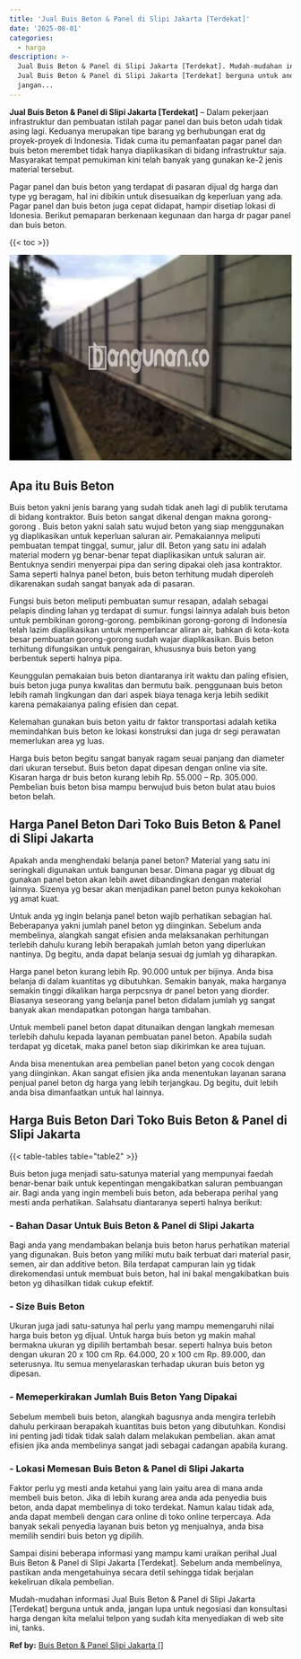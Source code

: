 ```yaml
---
title: 'Jual Buis Beton & Panel di Slipi Jakarta [Terdekat]'
date: '2025-08-01'
categories:
  - harga
description: >-
  Jual Buis Beton & Panel di Slipi Jakarta [Terdekat]. Mudah-mudahan informasi
  Jual Buis Beton & Panel di Slipi Jakarta [Terdekat] berguna untuk anda,
  jangan...
---
```


**Jual Buis Beton & Panel di Slipi Jakarta \[Terdekat\]** – Dalam pekerjaan infrastruktur dan pembuatan istilah pagar panel dan buis beton udah tidak asing lagi. Keduanya merupakan tipe barang yg berhubungan erat dg proyek-proyek di Indonesia. Tidak cuma itu pemanfaatan pagar panel dan buis beton merembet tidak hanya diaplikasikan di bidang infrastruktur saja. Masyarakat tempat pemukiman kini telah banyak yang gunakan ke-2 jenis material tersebut.

Pagar panel dan buis beton yang terdapat di pasaran dijual dg harga dan type yg beragam, hal ini dibikin untuk disesuaikan dg keperluan yang ada. Pagar panel dan buis beton juga cepat didapat, hampir disetiap lokasi di Idonesia. Berikut pemaparan berkenaan kegunaan dan harga dr pagar panel dan buis beton.

{{< toc >}}

![Jual Buis Beton & Panel di Slipi Jakarta [Terdekat]](/images/jual-panel-buis-beton-murah-46.png)

## Apa itu Buis Beton

Buis beton yakni jenis barang yang sudah tidak aneh lagi di publik terutama di bidang kontraktor. Buis beton sangat dikenal dengan makna gorong-gorong . Buis beton yakni salah satu wujud beton yang siap menggunakan yg diaplikasikan untuk keperluan saluran air. Pemakaiannya meliputi pembuatan tempat tinggal, sumur, jalur dll. Beton yang satu ini adalah material modern yg benar-benar tepat diaplikasikan untuk saluran air. Bentuknya sendiri menyerpai pipa dan sering dipakai oleh jasa kontraktor. Sama seperti halnya panel beton, buis beton terhitung mudah diperoleh dikarenakan sudah sangat banyak ada di pasaran.

Fungsi buis beton meliputi pembuatan sumur resapan, adalah sebagai pelapis dinding lahan yg terdapat di sumur. fungsi lainnya adalah buis beton untuk pembikinan gorong-gorong. pembikinan gorong-gorong di Indonesia telah lazim diaplikasikan untuk memperlancar aliran air, bahkan di kota-kota besar pembuatan gorong-gorong sudah wajar diaplikasikan. Buis beton terhitung difungsikan untuk pengairan, khususnya buis beton yang berbentuk seperti halnya pipa.

Keunggulan pemakaian buis beton diantaranya irit waktu dan paling efisien, buis beton juga punya kwalitas dan bermutu baik. penggunaan buis beton lebih ramah lingkungan dan dari aspek biaya tenaga kerja lebih sedikit karena pemakaianya paling efisien dan cepat.

Kelemahan gunakan buis beton yaitu dr faktor transportasi adalah ketika memindahkan buis beton ke lokasi konstruksi dan juga dr segi perawatan memerlukan area yg luas.

Harga buis beton begitu sangat banyak ragam seuai panjang dan diameter dari ukuran tersebut. Buis beton dapat dipesan dengan online via site. Kisaran harga dr buis beton kurang lebih Rp. 55.000 – Rp. 305.000. Pembelian buis beton bisa mampu berwujud buis beton bulat atau buios beton belah.

## Harga Panel Beton Dari Toko Buis Beton & Panel di Slipi Jakarta

Apakah anda menghendaki belanja panel beton? Material yang satu ini seringkali digunakan untuk bangunan besar. Dimana pagar yg dibuat dg gunakan panel beton akan lebih awet dibandingkan dengan material lainnya. Sizenya yg besar akan menjadikan panel beton punya kekokohan yg amat kuat.

Untuk anda yg ingin belanja panel beton wajib perhatikan sebagian hal. Beberapanya yakni jumlah panel beton yg diinginkan. Sebelum anda membelinya, alangkah sangat efisien anda melaksanakan perhitungan terlebih dahulu kurang lebih berapakah jumlah beton yang diperlukan nantinya. Dg begitu, anda dapat belanja sesuai dg jumlah yg diharapkan.

Harga panel beton kurang lebih Rp. 90.000 untuk per bijinya. Anda bisa belanja di dalam kuantitas yg dibutuhkan. Semakin banyak, maka harganya semakin tinggi dikalikan harga perpcsnya dr panel beton yang diorder. Biasanya seseorang yang belanja panel beton didalam jumlah yg sangat banyak akan mendapatkan potongan harga tambahan.

Untuk membeli panel beton dapat ditunaikan dengan langkah memesan terlebih dahulu kepada layanan pembuatan panel beton. Apabila sudah terdapat yg dicetak, maka panel beton siap dikirimkan ke area tujuan.

Anda bisa menentukan area pembelian panel beton yang cocok dengan yang diinginkan. Akan sangat efisien jika anda menentukan layanan sarana penjual panel beton dg harga yang lebih terjangkau. Dg begitu, duit lebih anda bisa dimanfaatkan untuk hal lainnya.

## Harga Buis Beton Dari Toko Buis Beton & Panel di Slipi Jakarta

{{< table-tables table="table2" >}}

Buis beton juga menjadi satu-satunya material yang mempunyai faedah benar-benar baik untuk kepentingan mengakibatkan saluran pembuangan air. Bagi anda yang ingin membeli buis beton, ada beberapa perihal yang mesti anda perhatikan. Salahsatu diantaranya seperti halnya berikut:

### \- Bahan Dasar Untuk Buis Beton & Panel di Slipi Jakarta

Bagi anda yang mendambakan belanja buis beton harus perhatikan material yang digunakan. Buis beton yang miliki mutu baik terbuat dari material pasir, semen, air dan additive beton. Bila terdapat campuran lain yg tidak direkomendasi untuk membuat buis beton, hal ini bakal mengakibatkan buis beton yg dihasilkan tidak cukup efektif.

### \- Size Buis Beton

Ukuran juga jadi satu-satunya hal perlu yang mampu memengaruhi nilai harga buis beton yg dijual. Untuk harga buis beton yg makin mahal bermakna ukuran yg dipilih bertambah besar. seperti halnya buis beton dengan ukuran 20 x 100 cm Rp. 64.000, 20 x 100 cm Rp. 89.000, dan seterusnya. Itu semua menyelaraskan terhadap ukuran buis beton yg dipesan.

### \- Memeperkirakan Jumlah Buis Beton Yang Dipakai

Sebelum membeli buis beton, alangkah bagusnya anda mengira terlebih dahulu perkiraan berapakah kuantitas buis beton yang dibutuhkan. Kondisi ini penting jadi tidak tidak salah dalam melakukan pembelian. akan amat efisien jika anda membelinya sangat jadi sebagai cadangan apabila kurang.

### \- Lokasi Memesan Buis Beton & Panel di Slipi Jakarta

Faktor perlu yg mesti anda ketahui yang lain yaitu area di mana anda membeli buis beton. Jika di lebih kurang area anda ada penyedia buis beton, anda dapat membelinya di toko terdekat. Namun kalau tidak ada, anda dapat membeli dengan cara online di toko online terpercaya. Ada banyak sekali penyedia layanan buis beton yg menjualnya, anda bisa memilih sendiri buis beton yg dipilih.

Sampai disini beberapa informasi yang mampu kami uraikan perihal Jual Buis Beton & Panel di Slipi Jakarta \[Terdekat\]. Sebelum anda membelinya, pastikan anda mengetahuinya secara detil sehingga tidak berjalan kekeliruan dikala pembelian.

Mudah-mudahan informasi Jual Buis Beton & Panel di Slipi Jakarta \[Terdekat\] berguna untuk anda, jangan lupa untuk negosiasi dan konsultasi harga dengan kita melalui telpon yang sudah kita menyediakan di web site ini, tanks.

**Ref by:** [Buis Beton & Panel Slipi Jakarta []](https://id.wikipedia.org/wiki/Buis)
